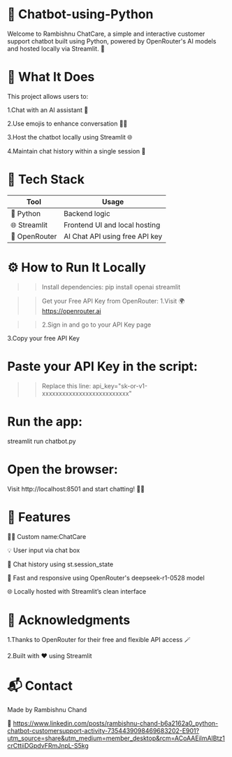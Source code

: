﻿# 🤖 Chatbot-using-Python
Welcome to Rambishnu ChatCare, a simple and interactive customer support chatbot built using Python, powered by OpenRouter's AI models and hosted locally via Streamlit. 🚀


# 🧠 What It Does

This project allows users to:

1.Chat with an AI assistant 🤝

2.Use emojis to enhance conversation 💬✨

3.Host the chatbot locally using Streamlit 🌐

4.Maintain chat history within a single session 🧾



# 🔧 Tech Stack
| Tool          | Usage                          |
| ------------- | ------------------------------ |
| 🐍 Python     | Backend logic                  |
| 🌐 Streamlit  | Frontend UI and local hosting  |
| 🔑 OpenRouter | AI Chat API using free API key |



# ⚙️ How to Run It Locally

>> Install dependencies:
pip install openai streamlit

>> Get your Free API Key from OpenRouter:
>> 1.Visit 🌍 https://openrouter.ai

>> 2.Sign in and go to your API Key page

3.Copy your free API Key


# Paste your API Key in the script:

>> Replace this line:
>> api_key="sk-or-v1-xxxxxxxxxxxxxxxxxxxxxxxxxx"


# Run the app:
streamlit run chatbot.py


# Open the browser:
Visit http://localhost:8501 and start chatting! 💬🤖



# 🧾 Features

👨‍💻 Custom name:ChatCare

💡 User input via chat box

📜 Chat history using st.session_state

🎯 Fast and responsive using OpenRouter's deepseek-r1-0528 model

🌐 Locally hosted with Streamlit’s clean interface



# 🤝 Acknowledgments

1.Thanks to OpenRouter for their free and flexible API access 🪄

2.Built with ❤️ using Streamlit



# 📬 Contact

Made by Rambishnu Chand

🔗 https://www.linkedin.com/posts/rambishnu-chand-b6a2162a0_python-chatbot-customersupport-activity-7354439098469683202-E901?utm_source=share&utm_medium=member_desktop&rcm=ACoAAEilmAIBtz1crCttiiDGpdvFRmJnpL-S5kg
